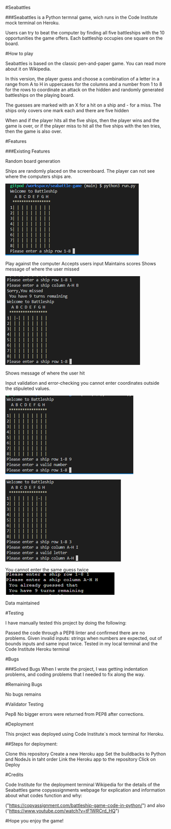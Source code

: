 #Seabattles

###Seabattles is a Python termnal game, wich runs in the Code Institute mock terminal on Heroku.

Users can try to beat the computer by finding all five battleships with the 10 opportunities the game offers. Each battleship occupies one square on the board.

#How to play

Seabattles is based on the classic pen-and-paper game. You can read more about it on Wikipedia.

In this version, the player guess and choose a combination of a letter in a range from A to H in uppercases for the columns and a number from 1 to 8 for the rows to coordinate an attack on the hidden and randomly generated battleships on the playing board.

The guesses are marked with an X for a hit on a ship and - for a miss.
The ships only covers one mark each and there are five hidden

When and if the player hits all the five ships, then the player wins and the game is over, or if the player miss to hit all the five ships with the ten tries, then the game is also over.

#Features

###Existing Features

Random board generation

Ships are randomly placed on the screenboard.
The player can not see where the computers ships are.

![image of the board before playing](images/before_playing.png)

Play against the computer
Accepts users input
Maintains scores
Shows message of where the user missed

![Image of first miss](images/first%20miss.png)

Shows message of where the user hit




Input validation and error-checking
you cannot enter coordinates outside the stipuleted values. 

![Image: You must enter numbers](images/wrong%20number.png)

![Image: You must enter letters](images/wrong%20letter.png)

You cannot enter the same guess twice
![Image: You already guessed](images/already-guessed.png)







Data maintained 





#Testing

I have manually tested this project by doing the following:

Passed the code through a PEP8 linter and confirmed there are no problems.
Given invalid inputs: strings when numbers are expected, out of bounds inputs and  same input twice.
Tested in my local terminal and the Code Institute Heroku terminal

#Bugs

###Solved Bugs
When I wrote the project, I was getting indentation problems, and coding problems that I needed to fix along the way.

#Remaining Bugs

No bugs remains

#Validator Testing

Pep8
No bigger errors were returned from PEP8 after corrections.

#Deployment

This project was deployed using Code Institute´s mock terminal for Heroku.

##Steps for deployment:

Clone this repository
Create a new Heroku app
Set the buildbacks to Python and NodeJs in taht order
Link the Heroku app to the repository
Click on Deploy

#Credits 

Code Institute for the deployment terminal
Wikipedia for the details of the Seabattles game
copyassignments webpage for explication and information about what codes function and why:

("https://copyassignment.com/battleship-game-code-in-python/") and also ("https://www.youtube.com/watch?v=tF1WRCrd_HQ")

#Hope you enjoy the game!

